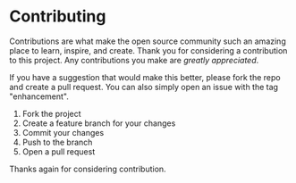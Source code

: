 # Contributing

Contributions are what make the open source community such an amazing
place to learn, inspire, and create.
Thank you for considering a contribution to this project.
Any contributions you make are _greatly appreciated_.

If you have a suggestion that would make this better, please fork the repo and create a pull request.
You can also simply open an issue with the tag "enhancement".

1. Fork the project
2. Create a feature branch for your changes
3. Commit your changes
4. Push to the branch
5. Open a pull request

Thanks again for considering contribution.
